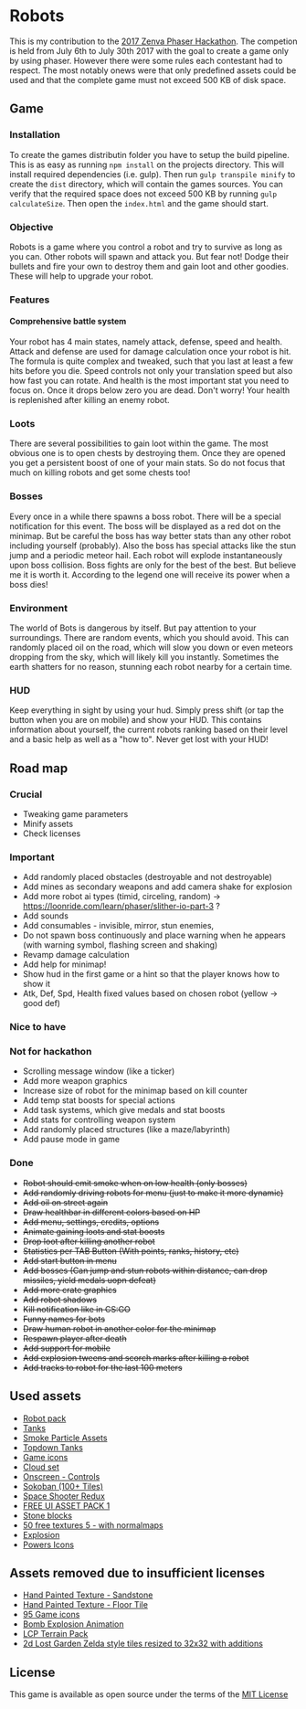 # Robots

This is my contribution to the [2017 Zenva Phaser Hackathon](https://gamedevacademy.org/first-zenva-phaser-hackathon/?a=13). 
The competion is held from July 6th to July 30th 2017 with the goal to create
a game only by using phaser. However there were some rules each contestant 
had to respect. The most notably onews were that only predefined assets 
could be used and that the complete game must not exceed 500 KB of disk space.

## Game

### Installation

To create the games distributin folder you have to setup the build
pipeline. This is as easy as running `npm install` on the projects 
directory. This will install required dependencies (i.e. gulp). Then 
run `gulp transpile minify` to create the `dist` directory, which will
contain the games sources. You can verify that the required space does not
exceed 500 KB by running `gulp calculateSize`. Then open the `index.html`
and the game should start.

### Objective

Robots is a game where you control a robot and try to survive as long as
you can. Other robots will spawn and attack you. But fear not! Dodge 
their bullets and fire your own to destroy them and gain loot and other 
goodies. These will help to upgrade your robot. 

### Features

#### Comprehensive battle system

Your robot has 4 main states, namely attack, defense, speed and health.
Attack and defense are used for damage calculation once your robot is hit. 
The formula is quite complex and tweaked, such that you last at least a few 
hits before you die. Speed controls not only your translation speed but 
also how fast you can rotate. And health is the most important stat you 
need to focus on. Once it drops below zero you are dead. Don't worry!
Your health is replenished after killing an enemy robot.

### Loots

There are several possibilities to gain loot within the game. The most 
obvious one is to open chests by destroying them. Once they are opened
you get a persistent boost of one of your main stats. So do not focus 
that much on killing robots and get some chests too!

### Bosses

Every once in a while there spawns a boss robot. There will be a special 
notification for this event. The boss will be displayed as a red dot on 
the minimap. But be careful the boss has way better stats than any other
robot including yourself (probably). Also the boss has special attacks
like the stun jump and a periodic meteor hail. Each robot will explode
instantaneously upon boss collision. Boss fights are only for the best
of the best. But believe me it is worth it. According to the legend one
will receive its power when a boss dies!

### Environment

The world of Bots is dangerous by itself. But pay attention to your 
surroundings. There are random events, which you should avoid. This can 
randomly placed oil on the road, which will slow you down or even 
meteors dropping from the sky, which will likely kill you instantly. 
Sometimes the earth shatters for no reason, stunning each robot nearby
for a certain time.

### HUD

Keep everything in sight by using your hud. Simply press shift (or tap 
the button when you are on mobile) and show your HUD. This contains 
information about yourself, the current robots ranking based on their level
and a basic help as well as a "how to". Never get lost with your HUD!  

## Road map

### Crucial

* Tweaking game parameters
* Minify assets
* Check licenses

### Important

* Add randomly placed obstacles (destroyable and not destroyable)
* Add mines as secondary weapons and add camera shake for explosion
* Add more robot ai types (timid, circeling, random) -> https://loonride.com/learn/phaser/slither-io-part-3 ?
* Add sounds
* Add consumables - invisible, mirror, stun enemies,  
* Do not spawn boss continuously and place warning when he appears (with warning symbol, flashing screen and shaking)
* Revamp damage calculation
* Add help for minimap!
* Show hud in the first game or a hint so that the player knows how to show it
* Atk, Def, Spd, Health fixed values based on chosen robot (yellow -> good def)

### Nice to have

### Not for hackathon

* Scrolling message window (like a ticker)
* Add more weapon graphics
* Increase size of robot for the minimap based on kill counter
* Add temp stat boosts for special actions
* Add task systems, which give medals and stat boosts
* Add stats for controlling weapon system
* Add randomly placed structures (like a maze/labyrinth)
* Add pause mode in game

### Done

* ~~Robot should emit smoke when on low health (only bosses)~~
* ~~Add randomly driving robots for menu (just to make it more dynamic)~~
* ~~Add oil on street again~~
* ~~Draw healthbar in different colors based on HP~~
* ~~Add menu, settings, credits, options~~
* ~~Animate gaining loots and stat boosts~~
* ~~Drop loot after killing another robot~~
* ~~Statistics per TAB Button (With points, ranks, history, etc)~~
* ~~Add start button in menu~~
* ~~Add bosses (Can jump and stun robots within distance, can drop missiles, yield medals uopn defeat)~~
* ~~Add more crate graphics~~
* ~~Add robot shadows~~
* ~~Kill notification like in CS:GO~~
* ~~Funny names for bots~~
* ~~Draw human robot in another color for the minimap~~
* ~~Respawn player after death~~
* ~~Add support for mobile~~
* ~~Add explosion tweens and scorch marks after killing a robot~~
* ~~Add tracks to robot for the last 100 meters~~


## Used assets

* [Robot pack](http://kenney.nl/assets/robot-pack)
* [Tanks](http://kenney.nl/assets/tanks)
* [Smoke Particle Assets](https://opengameart.org/content/smoke-particle-assets)
* [Topdown Tanks](https://kenney.nl/assets/topdown-tanks)
* [Game icons](https://opengameart.org/content/game-icons)
* [Cloud set](https://opengameart.org/content/cloud-set)
* [Onscreen - Controls](http://kenney.nl/assets/onscreen-controls)
* [Sokoban (100+ Tiles)](https://opengameart.org/content/sokoban-100-tiles)
* [Space Shooter Redux](https://opengameart.org/content/space-shooter-redux)
* [FREE UI ASSET PACK 1](https://opengameart.org/content/free-ui-asset-pack-1)
* [Stone blocks](https://opengameart.org/content/stoneblocks)
* [50 free textures 5 - with normalmaps](https://opengameart.org/content/50-free-textures-5-with-normalmaps)
* [Explosion](https://opengameart.org/content/explosion)
* [Powers Icons](https://opengameart.org/content/powers-icons)

## Assets removed due to insufficient licenses

* [Hand Painted Texture - Sandstone](https://opengameart.org/content/hand-painted-texture-sandstone)
* [Hand Painted Texture - Floor Tile](https://opengameart.org/content/hand-painted-texture-floor-tile)
* [95 Game icons](https://opengameart.org/content/95-game-icons)
* [Bomb Explosion Animation](https://opengameart.org/content/bomb-explosion-animation)
* [LCP Terrain Pack](https://opengameart.org/content/lpc-terrain-repack)
* [2d Lost Garden Zelda style tiles resized to 32x32 with additions](https://opengameart.org/content/2d-lost-garden-zelda-style-tiles-resized-to-32x32-with-additions)

## License

This game is available as open source under the terms of the [MIT License](https://opensource.org/licenses/MIT)
